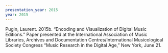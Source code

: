 ```yaml
---
presentation_year: 2015
year: 2015
---
```


Pugin, Laurent. 2015b. “Encoding and Visualization of Digital Music Editions.” Paper presented at the International Association of Music Libraries, Archives and Documentation Centres/International Musicological Society Congress “Music Research in the Digital Age,” New York, June 21.